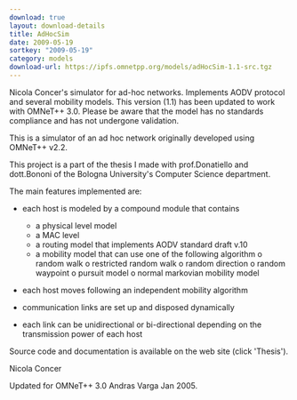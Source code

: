 ```yaml
---
download: true
layout: download-details
title: AdHocSim
date: 2009-05-19
sortkey: "2009-05-19"
category: models
download-url: https://ipfs.omnetpp.org/models/adHocSim-1.1-src.tgz
---
```


Nicola Concer's simulator for ad-hoc networks. Implements AODV protocol and
several mobility models. This version (1.1) has been updated to work with
OMNeT++ 3.0. Please be aware that the model has no standards compliance and has
not undergone validation.

This is a simulator of an ad hoc network originally developed using OMNeT++ v2.2.

This project is a part of the thesis I made with prof.Donatiello and
dott.Bononi of the Bologna University's Computer Science department.

The main features implemented are:

* each host is modeled by a compound module that contains
  - a physical level model
  - a MAC level
  - a routing model that implements AODV standard draft v.10
  - a mobility model that can use one of the following algorithm
  o random walk
  o restricted random walk
  o random direction
  o random waypoint
  o pursuit model
  o normal markovian mobility model

* each host moves following an independent mobility algorithm

* communication links are set up and disposed dynamically

* each link can be unidirectional or bi-directional depending on the
  transmission power of each host

Source code and documentation is available on the web site (click 'Thesis').

Nicola Concer

Updated for OMNeT++ 3.0 Andras Varga Jan 2005.

